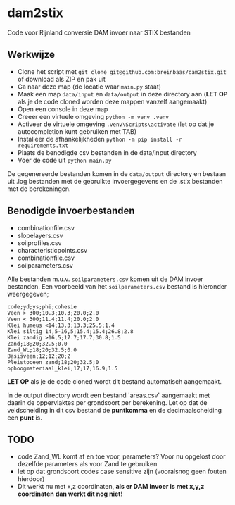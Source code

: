# dam2stix
Code voor Rijnland conversie DAM invoer naar STIX bestanden

## Werkwijze

* Clone het script met ```git clone git@github.com:breinbaas/dam2stix.git``` of download als ZIP en pak uit 
* Ga naar deze map (de locatie waar ```main.py``` staat)
* Maak een map ```data/input``` en ```data/output``` in deze directory aan (**LET OP** als je de code cloned worden deze mappen vanzelf aangemaakt)
* Open een console in deze map
* Creeer een virtuele omgeving ```python -m venv .venv```
* Activeer de virtuele omgeving ```.venv\Scripts\activate``` (let op dat je autocompletion kunt gebruiken met TAB)
* Installeer de afhankelijkheden ```python -m pip install -r requirements.txt```
* Plaats de benodigde csv bestanden in de data/input directory
* Voer de code uit ```python main.py```

De gegenereerde bestanden komen in de ```data/output``` directory en bestaan uit .log bestanden met de gebruikte invoergegevens en de .stix bestanden met de berekeningen.

## Benodigde invoerbestanden

* combinationfile.csv
* slopelayers.csv
* soilprofiles.csv
* characteristicpoints.csv
* combinationfile.csv
* soilparameters.csv

Alle bestanden m.u.v. ```soilparameters.csv``` komen uit de DAM invoer bestanden. Een voorbeeld van het ```soilparameters.csv``` bestand is hieronder weergegeven;

```
code;yd;ys;phi;cohesie
Veen > 300;10.3;10.3;20.0;2.0
Veen < 300;11.4;11.4;20.0;2.0
Klei humeus <14;13.3;13.3;25.5;1.4
Klei siltig 14,5-16,5;15.4;15.4;26.8;2.8
Klei zandig >16,5;17.7;17.7;30.8;1.5
Zand;18;20;32.5;0.0
Zand_WL;18;20;32.5;0.0
Basisveen;12;12;20;2
Pleistoceen zand;18;20;32.5;0
ophoogmateriaal_klei;17;17;16.9;1.5
```

**LET OP** als je de code cloned wordt dit bestand automatisch aangemaakt.

In de output directory wordt een bestand 'areas.csv' aangemaakt met daarin de oppervlaktes per grondsoort per berekening. Let op dat de veldscheiding in dit csv bestand de **puntkomma** en de decimaalscheiding een **punt** is.

## TODO

* code Zand_WL komt af en toe voor, parameters? Voor nu opgelost door dezelfde parameters als voor Zand te gebruiken
* let op dat grondsoort codes case sensitive zijn (vooralsnog geen fouten hierdoor)
* Dit werkt nu met x,z coordinaten, **als er DAM invoer is met x,y,z coordinaten dan werkt dit nog niet!**

